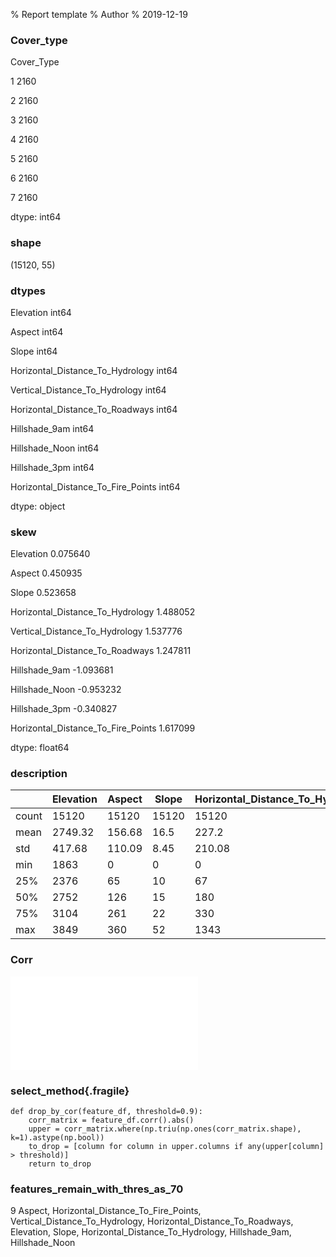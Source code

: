 % Report template 
% Author
% 2019-12-19

### Cover_type

Cover_Type

1    2160

2    2160

3    2160

4    2160

5    2160

6    2160

7    2160

dtype: int64

### shape

(15120, 55)

### dtypes

Elevation                             int64

Aspect                                int64

Slope                                 int64

Horizontal_Distance_To_Hydrology      int64

Vertical_Distance_To_Hydrology        int64

Horizontal_Distance_To_Roadways       int64

Hillshade_9am                         int64

Hillshade_Noon                        int64

Hillshade_3pm                         int64

Horizontal_Distance_To_Fire_Points    int64

dtype: object

### skew

Elevation                             0.075640

Aspect                                0.450935

Slope                                 0.523658

Horizontal_Distance_To_Hydrology      1.488052

Vertical_Distance_To_Hydrology        1.537776

Horizontal_Distance_To_Roadways       1.247811

Hillshade_9am                        -1.093681

Hillshade_Noon                       -0.953232

Hillshade_3pm                        -0.340827

Horizontal_Distance_To_Fire_Points    1.617099

dtype: float64

### description

|       |   Elevation |   Aspect |    Slope |   Horizontal_Distance_To_Hydrology |   Vertical_Distance_To_Hydrology |   Horizontal_Distance_To_Roadways |   Hillshade_9am |   Hillshade_Noon |   Hillshade_3pm |   Horizontal_Distance_To_Fire_Points |
|-------|-------------|----------|----------|------------------------------------|----------------------------------|-----------------------------------|-----------------|------------------|-----------------|--------------------------------------|
| count |    15120    | 15120    | 15120    |                           15120    |                         15120    |                          15120    |        15120    |         15120    |        15120    |                             15120    |
| mean  |     2749.32 |   156.68 |    16.5  |                             227.2  |                            51.08 |                           1714.02 |          212.7  |           218.97 |          135.09 |                              1511.15 |
| std   |      417.68 |   110.09 |     8.45 |                             210.08 |                            61.24 |                           1325.07 |           30.56 |            22.8  |           45.9  |                              1099.94 |
| min   |     1863    |     0    |     0    |                               0    |                          -146    |                              0    |            0    |            99    |            0    |                                 0    |
| 25%   |     2376    |    65    |    10    |                              67    |                             5    |                            764    |          196    |           207    |          106    |                               730    |
| 50%   |     2752    |   126    |    15    |                             180    |                            32    |                           1316    |          220    |           223    |          138    |                              1256    |
| 75%   |     3104    |   261    |    22    |                             330    |                            79    |                           2270    |          235    |           235    |          167    |                              1988.25 |
| max   |     3849    |   360    |    52    |                            1343    |                           554    |                           6890    |          254    |           254    |          248    |                              6993    |

### Corr

![](./temp/figure_0.pdf)

### select_method{.fragile}

```{.python}
def drop_by_cor(feature_df, threshold=0.9):
    corr_matrix = feature_df.corr().abs()
    upper = corr_matrix.where(np.triu(np.ones(corr_matrix.shape), k=1).astype(np.bool))
    to_drop = [column for column in upper.columns if any(upper[column] > threshold)]
    return to_drop

```

### features_remain_with_thres_as_70

9 Aspect, Horizontal_Distance_To_Fire_Points, Vertical_Distance_To_Hydrology, Horizontal_Distance_To_Roadways, Elevation, Slope, Horizontal_Distance_To_Hydrology, Hillshade_9am, Hillshade_Noon

